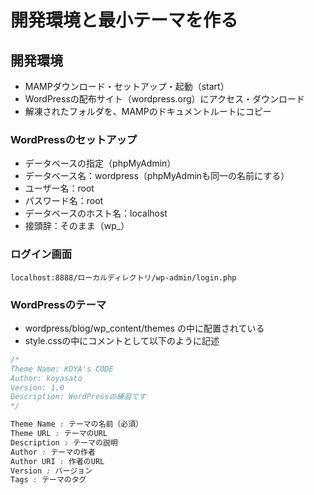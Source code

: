 # 開発環境と最小テーマを作る

## 開発環境

- MAMPダウンロード・セットアップ・起動（start）
- WordPressの配布サイト（wordpress.org）にアクセス・ダウンロード
- 解凍されたフォルダを、MAMPのドキュメントルートにコピー

### WordPressのセットアップ

- データベースの指定（phpMyAdmin）
- データベース名：wordpress（phpMyAdminも同一の名前にする）
- ユーザー名：root
- パスワード名：root
- データベースのホスト名：localhost
- 接頭辞：そのまま（wp_）

### ログイン画面
`localhost:8888/ローカルディレクトリ/wp-admin/login.php`

### WordPressのテーマ

- wordpress/blog/wp_content/themes の中に配置されている
- style.cssの中にコメントとして以下のように記述  
```style.css
/*  
Theme Name: KOYA's CODE 
Author: koyasato 
Version: 1.0 
Description: WordPressの練習です 
*/
```

```style.css
Theme Name : テーマの名前（必須）
Theme URL : テーマのURL
Description : テーマの説明
Author : テーマの作者
Author URI : 作者のURL
Version : バージョン
Tags : テーマのタグ
```
